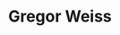 ---
SICRIS: 15295
draft: false
fixName: gregor_weiss
lab: Laboratorij za podatkovne tehnologije
labPos: Član laboratorija
location: R2.44 - Laboratorij LPT
mailInfo: gregor.weiss@fri.uni-lj.si
officeHours: null
profName: asist. Gregor Weiss
profTitle: Raziskovalec
telephoneInfo: null
title: Gregor Weiss
---